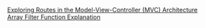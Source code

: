 [Exploring Routes in the Model-View-Controller (MVC) Architecture](/NOTES.md#exploring-routes-in-the-model-view-controller-mvc-architecture)<br>
[Array Filter Function Explanation](/NOTES.md#array-filter-function-explanation)
